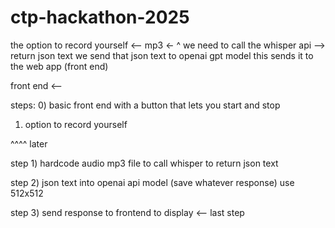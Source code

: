 # ctp-hackathon-2025

the option to record yourself <-- mp3 <-
^ we need to call the whisper api --> return json text
we send that json text to openai gpt model
this sends it to the web app (front end)

front end <--



steps:
0) basic front end with a button that lets you start and stop

1) option to record yourself

^^^^ later

step 1) hardcode audio mp3 file to call whisper to return json text


step 2) json text into openai api model  (save whatever response) use 512x512

step 3) send response to frontend to display <-- last step


